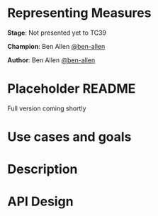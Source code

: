 # Representing Measures

**Stage**: Not presented yet to TC39

**Champion**: Ben Allen [@ben-allen](https://github.com/ben-allen)

**Author**: Ben Allen [@ben-allen](https://github.com/ben-allen)


# Placeholder README

Full version coming shortly

# Use cases and goals


# Description



# API Design

